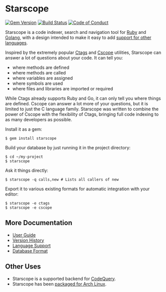 Starscope
=========

[![Gem Version](https://img.shields.io/gem/v/starscope.svg)](https://rubygems.org/gems/starscope)
[![Build Status](https://travis-ci.org/eapache/starscope.svg?branch=master)](https://travis-ci.org/eapache/starscope)
[![Code of Conduct](https://img.shields.io/badge/code%20of%20conduct-active-blue.svg)](https://eapache.github.io/conduct.html)

Starscope is a code indexer, search and navigation tool for
[Ruby](https://www.ruby-lang.org/) and [Golang](https://golang.org/), with a
design intended to make it easy to add
[support for other languages](doc/LANGUAGE_SUPPORT.md).

Inspired by the extremely popular [Ctags](https://en.wikipedia.org/wiki/Ctags)
and [Cscope](http://cscope.sourceforge.net/) utilities, Starscope can answer a
lot of questions about your code. It can tell you:
 - where methods are defined
 - where methods are called
 - where variables are assigned
 - where symbols are used
 - where files and libraries are imported or required

While Ctags already supports Ruby and Go, it can only tell you where things are
defined. Cscope can answer a lot more of your questions, but it is limited to
just the C language family. Starscope was written to combine the power of
Cscope with the flexibility of Ctags, bringing full code indexing to as many
developers as possible.

Install it as a gem:
```
$ gem install starscope
```

Build your database by just running it in the project directory:
```
$ cd ~/my-project
$ starscope
```

Ask it things directly:
```
$ starscope -q calls,new # Lists all callers of new
```

Export it to various existing formats for automatic integration with your editor:
```
$ starscope -e ctags
$ starscope -e cscope
```

More Documentation
------------------

 * [User Guide](doc/USER_GUIDE.md)
 * [Version History](CHANGELOG.md)
 * [Language Support](doc/LANGUAGE_SUPPORT.md)
 * [Database Format](doc/DB_FORMAT.md)

Other Uses
----------

- Starscope is a supported backend for
[CodeQuery](https://github.com/ruben2020/codequery).
- Starscope has been [packaged for Arch
  Linux](https://aur.archlinux.org/packages/ruby-starscope/).
